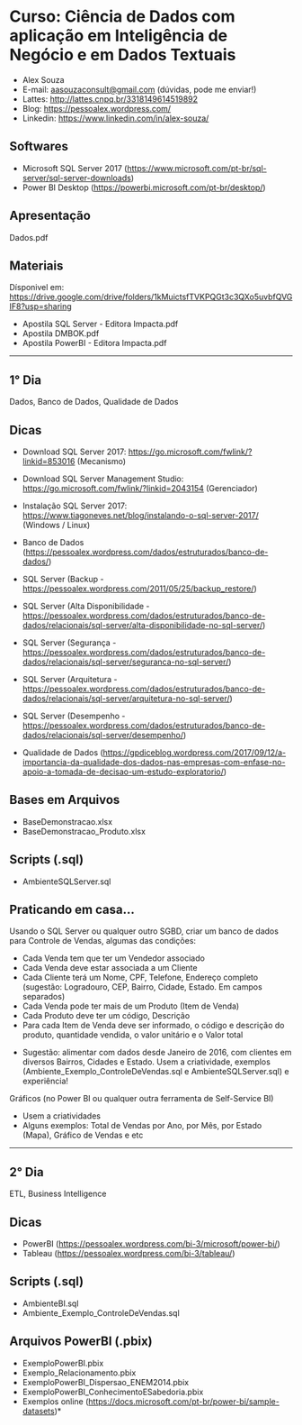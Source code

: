# Curso: Ciência de Dados com aplicação em Inteligência de Negócio e em Dados Textuais
- Alex Souza
- E-mail: aasouzaconsult@gmail.com (dúvidas, pode me enviar!)
- Lattes: http://lattes.cnpq.br/3318149614519892
- Blog: https://pessoalex.wordpress.com/
- Linkedin: https://www.linkedin.com/in/alex-souza/

Softwares
---------
- Microsoft SQL Server 2017 (https://www.microsoft.com/pt-br/sql-server/sql-server-downloads)
- Power BI Desktop (https://powerbi.microsoft.com/pt-br/desktop/)

Apresentação
------------
Dados.pdf

Materiais
------------
Dísponivel em: https://drive.google.com/drive/folders/1kMuictsfTVKPQGt3c3QXo5uvbfQVGIF8?usp=sharing

- Apostila SQL Server - Editora Impacta.pdf
- Apostila DMBOK.pdf
- Apostila PowerBI - Editora Impacta.pdf

--------------------------------------------------------------------------------------------------
1° Dia
-----------
Dados, Banco de Dados, Qualidade de Dados

Dicas
-----
- Download SQL Server 2017: https://go.microsoft.com/fwlink/?linkid=853016 (Mecanismo)
- Download SQL Server Management Studio: https://go.microsoft.com/fwlink/?linkid=2043154 (Gerenciador)
- Instalação SQL Server 2017: https://www.tiagoneves.net/blog/instalando-o-sql-server-2017/ (Windows / Linux)

- Banco de Dados (https://pessoalex.wordpress.com/dados/estruturados/banco-de-dados/)
- SQL Server (Backup - https://pessoalex.wordpress.com/2011/05/25/backup_restore/)
- SQL Server (Alta Disponibilidade - https://pessoalex.wordpress.com/dados/estruturados/banco-de-dados/relacionais/sql-server/alta-disponibilidade-no-sql-server/)
- SQL Server (Segurança - https://pessoalex.wordpress.com/dados/estruturados/banco-de-dados/relacionais/sql-server/seguranca-no-sql-server/)
- SQL Server (Arquitetura - https://pessoalex.wordpress.com/dados/estruturados/banco-de-dados/relacionais/sql-server/arquitetura-no-sql-server/)
- SQL Server (Desempenho - https://pessoalex.wordpress.com/dados/estruturados/banco-de-dados/relacionais/sql-server/desempenho/)
- Qualidade de Dados (https://gpdiceblog.wordpress.com/2017/09/12/a-importancia-da-qualidade-dos-dados-nas-empresas-com-enfase-no-apoio-a-tomada-de-decisao-um-estudo-exploratorio/)

Bases em Arquivos
-------------
- BaseDemonstracao.xlsx
- BaseDemonstracao_Produto.xlsx

Scripts (.sql)
-------------
- AmbienteSQLServer.sql

Praticando em casa...
-------------
Usando o SQL Server ou qualquer outro SGBD, criar um banco de dados para Controle de Vendas, algumas das condições:
- Cada Venda tem que ter um Vendedor associado
- Cada Venda deve estar associada a um Cliente
- Cada Cliente terá um Nome, CPF, Telefone, Endereço completo (sugestão: Logradouro, CEP, Bairro, Cidade, Estado. Em campos separados)
- Cada Venda pode ter mais de um Produto (Item de Venda)
- Cada Produto deve ter um código, Descrição
- Para cada Item de Venda deve ser informado, o código e descrição do produto, quantidade vendida, o valor unitário e o Valor total

* Sugestão: alimentar com dados desde Janeiro de 2016, com clientes em diversos Bairros, Cidades e Estado. Usem a criatividade, exemplos (Ambiente_Exemplo_ControleDeVendas.sql e AmbienteSQLServer.sql) e experiência!

Gráficos (no Power BI ou qualquer outra ferramenta de Self-Service BI)
- Usem a criatividades
- Alguns exemplos: Total de Vendas por Ano, por Mês, por Estado (Mapa), Gráfico de Vendas e etc

--------------------------------------------------------------------------------------------------
2° Dia
-----------
ETL, Business Intelligence

Dicas
-----
- PowerBI (https://pessoalex.wordpress.com/bi-3/microsoft/power-bi/)
- Tableau (https://pessoalex.wordpress.com/bi-3/tableau/)

Scripts (.sql)
-------------
- AmbienteBI.sql
- Ambiente_Exemplo_ControleDeVendas.sql

Arquivos PowerBI (.pbix)
-------------
- ExemploPowerBI.pbix
- Exemplo_Relacionamento.pbix
- ExemploPowerBI_Dispersao_ENEM2014.pbix
- ExemploPowerBI_ConhecimentoESabedoria.pbix
- Exemplos online (https://docs.microsoft.com/pt-br/power-bi/sample-datasets)*
